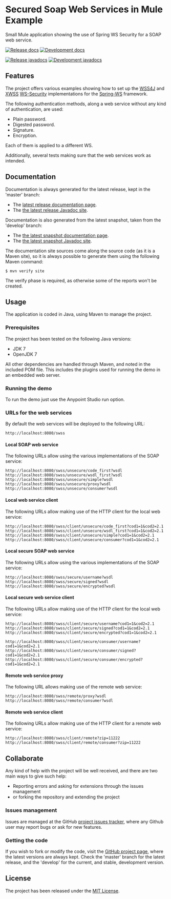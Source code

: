 # Secured Soap Web Services in Mule Example

Small Mule application showing the use of Spring WS Security for a SOAP web service.

[![Release docs](https://img.shields.io/badge/docs-release-blue.svg)][site-release]
[![Development docs](https://img.shields.io/badge/docs-develop-blue.svg)][site-develop]

[![Release javadocs](https://img.shields.io/badge/javadocs-release-blue.svg)][javadoc-release]
[![Development javadocs](https://img.shields.io/badge/javadocs-develop-blue.svg)][javadoc-develop]

## Features

The project offers various examples showing how to set up the [WSS4J][wss4j] and [XWSS][xwss] [WS-Security][ws-security] implementations for the [Spring-WS][spring-ws] framework.

The following authentication methods, along a web service without any kind of authentication, are used:

- Plain password.
- Digested password.
- Signature.
- Encryption.

Each of them is applied to a different WS.

Additionally, several tests making sure that the web services work as intended.

## Documentation

Documentation is always generated for the latest release, kept in the 'master' branch:

- The [latest release documentation page][site-release].
- The [the latest release Javadoc site][javadoc-release].

Documentation is also generated from the latest snapshot, taken from the 'develop' branch:

- The [the latest snapshot documentation page][site-develop].
- The [the latest snapshot Javadoc site][javadoc-develop].

The documentation site sources come along the source code (as it is a Maven site), so it is always possible to generate them using the following Maven command:

```
$ mvn verify site
```

The verify phase is required, as otherwise some of the reports won't be created.

## Usage

The application is coded in Java, using Maven to manage the project.

### Prerequisites

The project has been tested on the following Java versions:
* JDK 7
* OpenJDK 7

All other dependencies are handled through Maven, and noted in the included POM file. This includes the plugins used for running the demo in an embedded web server.

### Running the demo

To run the demo just use the Anypoint Studio run option.

### URLs for the web services

By default the web services will be deployed to the following URL:

```
http://localhost:8080/swss
```

#### Local SOAP web service

The following URLs allow using the various implementations of the SOAP service:

```
http://localhost:8080/swss/unsecure/code_first?wsdl
http://localhost:8080/swss/unsecure/wsdl_first?wsdl
http://localhost:8080/swss/unsecure/simple?wsdl
http://localhost:8080/swss/unsecure/proxy?wsdl
http://localhost:8080/swss/unsecure/consumer?wsdl
```

#### Local web service client

The following URLs allow making use of the HTTP client for the local web service:

```
http://localhost:8080/swss/client/unsecure/code_first?cod1=1&cod2=2.1
http://localhost:8080/swss/client/unsecure/wsdl_first?cod1=1&cod2=2.1
http://localhost:8080/swss/client/unsecure/simple?cod1=1&cod2=2.1
http://localhost:8080/swss/client/unsecure/consumer?cod1=1&cod2=2.1
```

#### Local secure SOAP web service

The following URLs allow using the various implementations of the SOAP service:

```
http://localhost:8080/swss/secure/username?wsdl
http://localhost:8080/swss/secure/signed?wsdl
http://localhost:8080/swss/secure/encrypted?wsdl
```

#### Local secure web service client

The following URLs allow making use of the HTTP client for the local web service:

```
http://localhost:8080/swss/client/secure/username?cod1=1&cod2=2.1
http://localhost:8080/swss/client/secure/signed?cod1=1&cod2=2.1
http://localhost:8080/swss/client/secure/encrypted?cod1=1&cod2=2.1

http://localhost:8080/swss/client/secure/consumer/username?cod1=1&cod2=2.1
http://localhost:8080/swss/client/secure/consumer/signed?cod1=1&cod2=2.1
http://localhost:8080/swss/client/secure/consumer/encrypted?cod1=1&cod2=2.1
```

#### Remote web service proxy

The following URL allows making use of the remote web service:

```
http://localhost:8080/swss/remote/proxy?wsdl
http://localhost:8080/swss/remote/consumer?wsdl
```

#### Remote web service client

The following URLs allow making use of the HTTP client for a remote web service:

```
http://localhost:8080/swss/client/remote?zip=11222
http://localhost:8080/swss/client/remote/consumer?zip=11222
```

## Collaborate

Any kind of help with the project will be well received, and there are two main ways to give such help:

- Reporting errors and asking for extensions through the issues management
- or forking the repository and extending the project

### Issues management

Issues are managed at the GitHub [project issues tracker][issues], where any Github user may report bugs or ask for new features.

### Getting the code

If you wish to fork or modify the code, visit the [GitHub project page][scm], where the latest versions are always kept. Check the 'master' branch for the latest release, and the 'develop' for the current, and stable, development version.

## License

The project has been released under the [MIT License][license].

[issues]: https://github.com/bernardo-mg/mule-wss-soap-example/issues
[javadoc-develop]: http://docs.wandrell.com/maven/mule-wss-soap-example/apidocs
[javadoc-release]: http://docs.wandrell.com/development/maven/mule-wss-soap-example/apidocs
[license]: http://www.opensource.org/licenses/mit-license.php
[scm]: https://github.com/bernardo-mg/spring-ws-security-soap-example
[site-develop]: http://docs.wandrell.com/development/maven/swss-soap-example
[site-release]: http://docs.wandrell.com/maven/swss-soap-example

[ws-security]: https://www.oasis-open.org/committees/wss/
[xwss]: https://docs.oracle.com/cd/E17802_01/webservices/webservices/docs/1.6/tutorial/doc/XWS-SecurityIntro4.html
[wss4j]: https://ws.apache.org/wss4j/

[spring-ws]: http://projects.spring.io/spring-ws/
